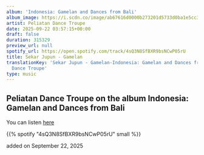 ```yaml
---
album: 'Indonesia: Gamelan and Dances from Bali'
album_image: https://i.scdn.co/image/ab67616d0000b273201d5733d0ba1e5cc3256683
artist: Peliatan Dance Troupe
date: 2025-09-22 03:57:15+00:00
draft: false
duration: 315329
preview_url: null
spotify_url: https://open.spotify.com/track/4sQ3N8SfBXR9bsNCwP05rU
title: Sekar Jupun - Gamelan
translationKey: 'Sekar Jupun - Gamelan-Indonesia: Gamelan and Dances from Bali-Peliatan
  Dance Troupe'
type: music
---
```



## Peliatan Dance Troupe on the album Indonesia: Gamelan and Dances from Bali

You can listen [here](https://open.spotify.com/track/4sQ3N8SfBXR9bsNCwP05rU)

{{% spotify "4sQ3N8SfBXR9bsNCwP05rU" small %}}

added on September 22, 2025